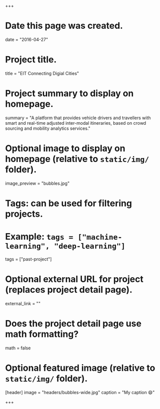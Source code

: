 +++
# Date this page was created.
date = "2016-04-27"

# Project title.
title = "EIT Connecting Digial Cities"

# Project summary to display on homepage.
summary = "A platform that provides vehicle drivers and travellers with smart and real-time adjusted inter-modal itineraries, based on crowd sourcing and mobility analytics services." 

# Optional image to display on homepage (relative to `static/img/` folder).
image_preview = "bubbles.jpg"

# Tags: can be used for filtering projects.
# Example: `tags = ["machine-learning", "deep-learning"]`
tags = ["past-project"]

# Optional external URL for project (replaces project detail page).
external_link = ""

# Does the project detail page use math formatting?
math = false

# Optional featured image (relative to `static/img/` folder).
[header]
image = "headers/bubbles-wide.jpg"
caption = "My caption :smile:"

+++

